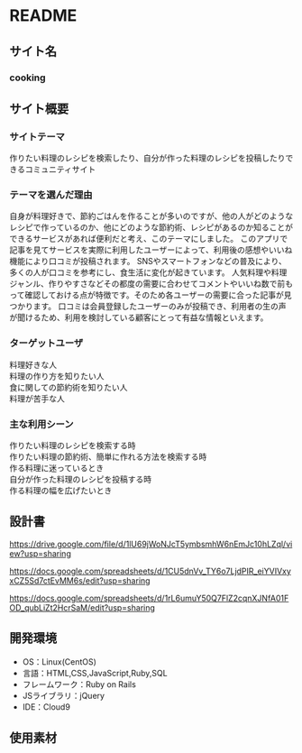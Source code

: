 # README

## サイト名
### cooking

## サイト概要
### サイトテーマ
作りたい料理のレシピを検索したり、自分が作った料理のレシピを投稿したりできるコミュニティサイト

### テーマを選んだ理由
自身が料理好きで、節約ごはんを作ることが多いのですが、他の人がどのようなレシピで作っているのか、他にどのような節約術、レシピがあるのか知ることができるサービスがあれば便利だと考え、このテーマにしました。
このアプリで記事を見てサービスを実際に利用したユーザーによって、利用後の感想やいいね機能により口コミが投稿されます。
SNSやスマートフォンなどの普及により、多くの人が口コミを参考にし、食生活に変化が起きています。
人気料理や料理ジャンル、作りやすさなどその都度の需要に合わせてコメントやいいね数で前もって確認しておける点が特徴です。そのため各ユーザーの需要に合った記事が見つかります。
口コミは会員登録したユーザーのみが投稿でき、利用者の生の声が聞けるため、利用を検討している顧客にとって有益な情報といえます。

### ターゲットユーザ
料理好きな人  
料理の作り方を知りたい人  
食に関しての節約術を知りたい人  
料理が苦手な人

### 主な利用シーン
作りたい料理のレシピを検索する時  
作りたい料理の節約術、簡単に作れる方法を検索する時  
作る料理に迷っているとき  
自分が作った料理のレシピを投稿する時  
作る料理の幅を広げたいとき  

## 設計書
https://drive.google.com/file/d/1lU69jWoNJcT5ymbsmhW6nEmJc10hLZql/view?usp=sharing

  https://docs.google.com/spreadsheets/d/1CU5dnVv_TY6o7LjdPIR_eiYVIVxyxCZ5Sd7ctEvMM6s/edit?usp=sharing

  https://docs.google.com/spreadsheets/d/1rL6umuY50Q7FlZ2cqnXJNfA01FOD_qubLiZt2HcrSaM/edit?usp=sharing

## 開発環境
- OS：Linux(CentOS)
- 言語：HTML,CSS,JavaScript,Ruby,SQL
- フレームワーク：Ruby on Rails
- JSライブラリ：jQuery
- IDE：Cloud9

## 使用素材
